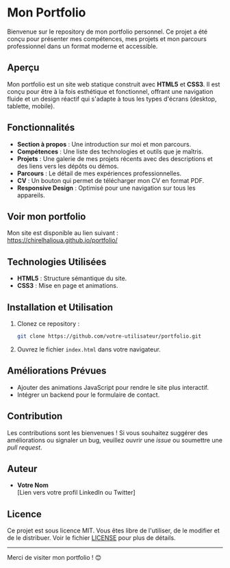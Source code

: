 # Mon Portfolio

Bienvenue sur le repository de mon portfolio personnel. Ce projet a été conçu pour présenter mes compétences, mes projets et mon parcours professionnel dans un format moderne et accessible.

## Aperçu

Mon portfolio est un site web statique construit avec **HTML5** et **CSS3**. Il est conçu pour être à la fois esthétique et fonctionnel, offrant une navigation fluide et un design réactif qui s'adapte à tous les types d'écrans (desktop, tablette, mobile).

## Fonctionnalités

- **Section à propos** : Une introduction sur moi et mon parcours.
- **Compétences** : Une liste des technologies et outils que je maîtris.
- **Projets** : Une galerie de mes projets récents avec des descriptions et des liens vers les dépôts ou démos.
- **Parcours** : Le détail de mes expériences professionnelles.
- **CV** : Un bouton qui permet de télécharger mon CV en format PDF.
- **Responsive Design** : Optimisé pour une navigation sur tous les appareils.

## Voir mon portfolio
Mon site est disponible au lien suivant : https://chirelhalioua.github.io/portfolio/

## Technologies Utilisées

- **HTML5** : Structure sémantique du site.
- **CSS3** : Mise en page et animations.

## Installation et Utilisation

1. Clonez ce repository :
   ```bash
   git clone https://github.com/votre-utilisateur/portfolio.git
   ```
2. Ouvrez le fichier `index.html` dans votre navigateur.

## Améliorations Prévues

- Ajouter des animations JavaScript pour rendre le site plus interactif.
- Intégrer un backend pour le formulaire de contact.

## Contribution

Les contributions sont les bienvenues ! Si vous souhaitez suggérer des améliorations ou signaler un bug, veuillez ouvrir une *issue* ou soumettre une *pull request*.

## Auteur

- **Votre Nom**  
  [Lien vers votre profil LinkedIn ou Twitter]

## Licence

Ce projet est sous licence MIT. Vous êtes libre de l'utiliser, de le modifier et de le distribuer. Voir le fichier [LICENSE](LICENSE) pour plus de détails.

---

Merci de visiter mon portfolio ! 😊

